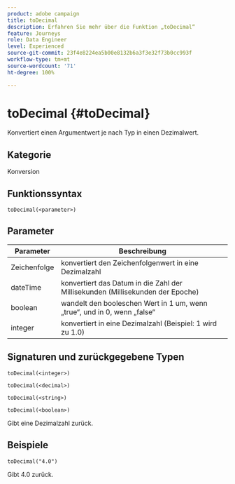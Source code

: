 ```yaml
---
product: adobe campaign
title: toDecimal
description: Erfahren Sie mehr über die Funktion „toDecimal“
feature: Journeys
role: Data Engineer
level: Experienced
source-git-commit: 23f4e8224ea5b00e8132b6a3f3e32f73b0cc993f
workflow-type: tm+mt
source-wordcount: '71'
ht-degree: 100%

---
```


# toDecimal {#toDecimal}

Konvertiert einen Argumentwert je nach Typ in einen Dezimalwert.

## Kategorie

Konversion

## Funktionssyntax

`toDecimal(<parameter>)`

## Parameter

| Parameter | Beschreibung |
|--- |--- |
| Zeichenfolge | konvertiert den Zeichenfolgenwert in eine Dezimalzahl |
| dateTime | konvertiert das Datum in die Zahl der Millisekunden (Millisekunden der Epoche) |
| boolean | wandelt den booleschen Wert in 1 um, wenn „true“, und in 0, wenn „false“ |
| integer | konvertiert in eine Dezimalzahl (Beispiel: 1 wird zu 1.0) |

## Signaturen und zurückgegebene Typen

`toDecimal(<integer>)`

`toDecimal(<decimal>)`

`toDecimal(<string>)`

`toDecimal(<boolean>)`

Gibt eine Dezimalzahl zurück.

## Beispiele

`toDecimal("4.0")`

Gibt 4.0 zurück.
